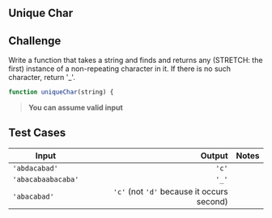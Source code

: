 Unique Char
---

## Challenge

Write a function that takes a string and finds and returns any (STRETCH: the first) instance of a non-repeating character in it. If there is no such character, return '_'.

```js
function uniqueChar(string) {
```

> **You can assume valid input**

## Test Cases

Input | Output | Notes
---|---:|---
`'abdacabad'` | `'c'`
`'abacabaabacaba'` | `'_'`
`'abacabad'` | `'c'` (not `'d'` because it occurs second)
